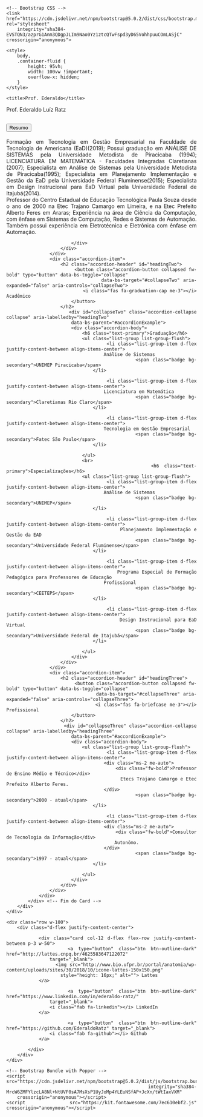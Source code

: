 <!doctype html>
<html lang="pt-br">

<head>
    <!-- Required meta tags -->
    <meta charset="utf-8">
    <meta name="viewport" content="width=device-width, initial-scale=1">

    <!-- Bootstrap CSS -->
    <link href="https://cdn.jsdelivr.net/npm/bootstrap@5.0.2/dist/css/bootstrap.min.css" rel="stylesheet"
        integrity="sha384-EVSTQN3/azprG1Anm3QDgpJLIm9Nao0Yz1ztcQTwFspd3yD65VohhpuuCOmLASjC" crossorigin="anonymous">

    <style>
        body,
        .container-fluid {
            height: 95vh;
            width: 100vw !important;
            overflow-x: hidden;
        }
    </style>

    <title>Prof. Ederaldo</title>
</head>

<body class="bg-secondary d-flex flex-column align-items-center justify-content-center">
    <div class="row p-3 d-flex align-items-center justify-content-center">
        <div class="col-lg-4 d-flex align-items-center">
            <div class="card bg-light">
                <img class="img-thumbnail img-profile" src="https://avatars.githubusercontent.com/u/22778080?v=4" alt="">
            </div>
        </div>
        <div class="col-lg-8 mt-sm-2 mt-xl-2 mt-xxl-2 d-flex align-items-center">
            <div class="card bg-light">
                <div class="card-header text-center bg-dark text-light">
                    Prof. Ederaldo Luíz Ratz
                </div>
                <div class="accordion" id="accordionExample">
                    <div class="accordion-item">
                        <h2 class="accordion-header" id="headingOne">
                            <button class="accordion-button fw-bold" type="button" data-bs-toggle="collapse"
                                data-bs-target="#collapseOne" aria-expanded="true" aria-controls="collapseOne">
                                <i class="fas fa-id-badge me-3"></i> Resumo
                            </button>
                        </h2>
                        <div id="collapseOne" class="accordion-collapse collapse show" aria-labelledby="headingOne"
                            data-bs-parent="#accordionExample">
                            <div class="accordion-body " style="text-align: justify;">
                                Formação em Tecnologia em Gestão Empresarial na Faculdade de Tecnologia de Americana (EaD)(2019);
                                Possui graduação em ANÁLISE DE SISTEMAS pela Universidade Metodista de Piracicaba (1994);
                                LICENCIATURA EM MATEMÁTICA - Faculdades Integradas Claretianas (2007);
                                Especialista em Análise de Sistemas pela Universidade Metodista de Piracicaba(1995);
                                Especialista em Planejamento Implementação e Gestão da EaD pela Universidade Federal Fluminense(2015);
                                Especialista em Design Instrucional para EaD Virtual pela Universidade Federal de Itajubá(2014).
                                                                <br>
                                Professor do Centro Estadual de Educação Tecnológica Paula Souza desde o ano de 2000 na Etec Trajano Camargo em Limeira,
                                e na Etec Prefeito Alberto Feres em Araras;
                                Experiência na área de Ciência da Computação, com ênfase em Sistemas de Computação,
                                Redes e Sistemas de Automação. Também possui experiência em Eletrotécnica e Eletrônica 
                                com ênfase em Automação.
                                <br>
                                
                            </div>
                        </div>
                    </div>
                    <div class="accordion-item">
                        <h2 class="accordion-header" id="headingTwo">
                            <button class="accordion-button collapsed fw-bold" type="button" data-bs-toggle="collapse"
                                data-bs-target="#collapseTwo" aria-expanded="false" aria-controls="collapseTwo">
                                <i class="fas fa-graduation-cap me-3"></i> Acadêmico
                            </button>
                        </h2>
                        <div id="collapseTwo" class="accordion-collapse collapse" aria-labelledby="headingTwo"
                            data-bs-parent="#accordionExample">
                            <div class="accordion-body">
                                <h6 class="text-primary">Graduação</h6>
                                <ul class="list-group list-group-flush">
                                    <li class="list-group-item d-flex justify-content-between align-items-center">
                                        Análise de Sistemas
                                        <span class="badge bg-secondary">UNIMEP Piracicaba</span>
                                    </li>

                                    <li class="list-group-item d-flex justify-content-between align-items-center">
                                        Licenciatura em Matemática
                                        <span class="badge bg-secondary">Claretianas Rio Claro</span>
                                    </li>

                                    <li class="list-group-item d-flex justify-content-between align-items-center">
                                        Tecnologia em Gestão Empresarial
                                        <span class="badge bg-secondary">Fatec São Paulo</span>
                                    </li>

                                </ul>
                                <br>
                                <h6 class="text-primary">Especializações</h6>
                                <ul class="list-group list-group-flush">
                                    <li class="list-group-item d-flex justify-content-between align-items-center">
                                        Análise de Sistemas
                                        <span class="badge bg-secondary">UNIMEP</span>
                                    </li>

                                    <li class="list-group-item d-flex justify-content-between align-items-center">
                                        Planejamento Implementação e Gestão da EAD
                                        <span class="badge bg-secondary">Universidade Federal Fluminense</span>
                                    </li>

                                    <li class="list-group-item d-flex justify-content-between align-items-center">
                                        Programa Especial de Formação Pedagógica para Professores de Educação
                                        Profissional
                                        <span class="badge bg-secondary">CEETEPS</span>
                                    </li>

                                    <li class="list-group-item d-flex justify-content-between align-items-center">
                                        Design Instrucional para EaD Virtual
                                        <span class="badge bg-secondary">Universidade Federal de Itajubá</span>
                                    </li>

                                </ul>
                            </div>
                        </div>
                    </div>
                    <div class="accordion-item">
                        <h2 class="accordion-header" id="headingThree">
                            <button class="accordion-button collapsed fw-bold" type="button" data-bs-toggle="collapse"
                                data-bs-target="#collapseThree" aria-expanded="false" aria-controls="collapseThree">
                                <i class="fas fa-briefcase me-3"></i> Profissional
                            </button>
                        </h2>
                        <div id="collapseThree" class="accordion-collapse collapse" aria-labelledby="headingThree"
                            data-bs-parent="#accordionExample">
                            <div class="accordion-body">
                                <ul class="list-group list-group-flush">
                                    <li class="list-group-item d-flex justify-content-between align-items-center">
                                        <div class="ms-2 me-auto">
                                            <div class="fw-bold">Professor de Ensino Médio e Técnico</div>
                                            Etecs Trajano Camargo e Etec Prefeito Alberto Feres.
                                        </div>
                                        <span class="badge bg-secondary">2000 - atual</span>
                                    </li>

                                    <li class="list-group-item d-flex justify-content-between align-items-center">
                                        <div class="ms-2 me-auto">
                                            <div class="fw-bold">Consultor de Tecnologia da Informação</div>
                                            Autonômo.
                                        </div>
                                        <span class="badge bg-secondary">1997 - atual</span>
                                    </li>

                                </ul>
                            </div>
                        </div>
                    </div>
                </div>
            </div> <!-- Fim do Card -->
        </div>
    </div>

    <div class="row w-100">
        <div class="d-flex justify-content-center">

            <div class="card col-12 d-flex flex-row justify-content-between p-3 w-50">
                <a type="button" class="btn btn-outline-dark" href="http://lattes.cnpq.br/4625583647122072"
                    target="_blank">
                    <img src="http://www.bio.ufpr.br/portal/anatomia/wp-content/uploads/sites/30/2018/10/icone-lattes-150x150.png"
                        style="height: 16px;" alt=""> Lattes
                </a>

                <a type="button" class="btn btn-outline-dark" href="https://www.linkedin.com/in/ederaldo-ratz/"
                    target="_blank">
                    <i class="fab fa-linkedin"></i> LinkedIn
                </a>

                <a type="button" class="btn btn-outline-dark" href="https://github.com/EderaldoRatz" target="_blank">
                    <i class="fab fa-github"></i> Github
                </a>

            </div>
        </div>
    </div>

    <!-- Bootstrap Bundle with Popper -->
    <script src="https://cdn.jsdelivr.net/npm/bootstrap@5.0.2/dist/js/bootstrap.bundle.min.js"
        integrity="sha384-MrcW6ZMFYlzcLA8Nl+NtUVF0sA7MsXsP1UyJoMp4YLEuNSfAP+JcXn/tWtIaxVXM"
        crossorigin="anonymous"></script>
    <script src="https://kit.fontawesome.com/7ec610ebf2.js" crossorigin="anonymous"></script>
</body>

</html>
